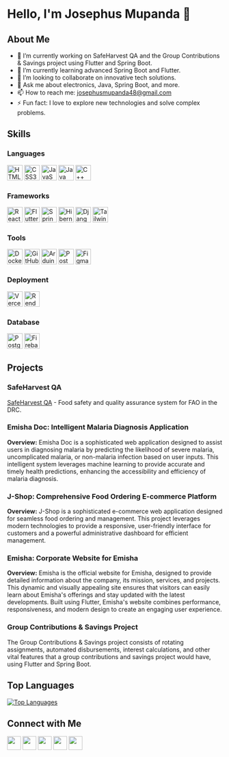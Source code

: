 # Hello, I'm Josephus Mupanda 👋

## About Me
- 🔭 I’m currently working on SafeHarvest QA and the Group Contributions & Savings project using Flutter and Spring Boot.
- 🌱 I’m currently learning advanced Spring Boot and Flutter.
- 👯 I’m looking to collaborate on innovative tech solutions.
- 💬 Ask me about electronics, Java, Spring Boot, and more.
- 📫 How to reach me: josephusmupanda48@gmail.com
- ⚡ Fun fact: I love to explore new technologies and solve complex problems.

## Skills

### Languages
<p align="left">
<a href="https://developer.mozilla.org/en-US/docs/Web/HTML" target="_blank" rel="noreferrer"><img src="https://raw.githubusercontent.com/danielcranney/readme-generator/main/public/icons/skills/html5-colored.svg" width="36" height="36" alt="HTML5" /></a>
<a href="https://developer.mozilla.org/en-US/docs/Web/CSS" target="_blank" rel="noreferrer"><img src="https://raw.githubusercontent.com/danielcranney/readme-generator/main/public/icons/skills/css3-colored.svg" width="36" height="36" alt="CSS3" /></a>
<a href="https://developer.mozilla.org/en-US/docs/Web/JavaScript" target="_blank" rel="noreferrer"><img src="https://raw.githubusercontent.com/danielcranney/readme-generator/main/public/icons/skills/javascript-colored.svg" width="36" height="36" alt="JavaScript" /></a>
<a href="https://www.oracle.com/java/" target="_blank" rel="noreferrer"><img src="https://raw.githubusercontent.com/danielcranney/readme-generator/main/public/icons/skills/java-colored.svg" width="36" height="36" alt="Java" /></a>
<a href="https://www.cplusplus.com/" target="_blank" rel="noreferrer"><img src="https://raw.githubusercontent.com/danielcranney/readme-generator/main/public/icons/skills/cplusplus-colored.svg" width="36" height="36" alt="C++" /></a>
</p>

### Frameworks
<p align="left">
<a href="https://reactjs.org/" target="_blank" rel="noreferrer"><img src="https://raw.githubusercontent.com/danielcranney/readme-generator/main/public/icons/skills/react-colored.svg" width="36" height="36" alt="React" /></a>
<a href="https://flutter.dev/" target="_blank" rel="noreferrer"><img src="https://raw.githubusercontent.com/danielcranney/readme-generator/main/public/icons/skills/flutter-colored.svg" width="36" height="36" alt="Flutter" /></a>
<a href="https://spring.io/projects/spring-boot" target="_blank" rel="noreferrer"><img src="https://raw.githubusercontent.com/danielcranney/readme-generator/main/public/icons/skills/spring-colored.svg" width="36" height="36" alt="Spring Boot" /></a>
<a href="https://www.hibernate.org/" target="_blank" rel="noreferrer"><img src="https://raw.githubusercontent.com/danielcranney/readme-generator/main/public/icons/skills/hibernate-colored.svg" width="36" height="36" alt="Hibernate" /></a>
<a href="https://www.djangoproject.com/" target="_blank" rel="noreferrer"><img src="https://raw.githubusercontent.com/danielcranney/readme-generator/main/public/icons/skills/django-colored.svg" width="36" height="36" alt="Django" /></a>
<a href="https://tailwindcss.com/" target="_blank" rel="noreferrer"><img src="https://raw.githubusercontent.com/danielcranney/readme-generator/main/public/icons/skills/tailwindcss-colored.svg" width="36" height="36" alt="TailwindCSS" /></a>
</p>

### Tools
<p align="left">
<a href="https://www.docker.com/" target="_blank" rel="noreferrer"><img src="https://raw.githubusercontent.com/danielcranney/readme-generator/main/public/icons/skills/docker-colored.svg" width="36" height="36" alt="Docker" /></a>
<a href="https://github.com/" target="_blank" rel="noreferrer"><img src="https://raw.githubusercontent.com/danielcranney/readme-generator/main/public/icons/skills/github-colored.svg" width="36" height="36" alt="GitHub" /></a>
<a href="https://www.arduino.cc/" target="_blank" rel="noreferrer"><img src="https://raw.githubusercontent.com/danielcranney/readme-generator/main/public/icons/skills/arduino-colored.svg" width="36" height="36" alt="Arduino" /></a>
<a href="https://www.postman.com/" target="_blank" rel="noreferrer"><img src="https://raw.githubusercontent.com/danielcranney/readme-generator/main/public/icons/skills/postman-colored.svg" width="36" height="36" alt="Postman" /></a>
<a href="https://www.figma.com/" target="_blank" rel="noreferrer"><img src="https://raw.githubusercontent.com/danielcranney/readme-generator/main/public/icons/skills/figma-colored.svg" width="36" height="36" alt="Figma" /></a>
</p>

### Deployment
<p align="left">
<a href="https://vercel.com/" target="_blank" rel="noreferrer"><img src="https://raw.githubusercontent.com/danielcranney/readme-generator/main/public/icons/skills/vercel-colored.svg" width="36" height="36" alt="Vercel" /></a>
<a href="https://render.com/" target="_blank" rel="noreferrer"><img src="https://raw.githubusercontent.com/danielcranney/readme-generator/main/public/icons/skills/render-colored.svg" width="36" height="36" alt="Render" /></a>
</p>

### Database
<p align="left">
<a href="https://www.postgresql.org/" target="_blank" rel="noreferrer"><img src="https://raw.githubusercontent.com/danielcranney/readme-generator/main/public/icons/skills/postgresql-colored.svg" width="36" height="36" alt="PostgreSQL" /></a>
<a href="https://firebase.google.com/" target="_blank" rel="noreferrer"><img src="https://raw.githubusercontent.com/danielcranney/readme-generator/main/public/icons/skills/firebase-colored.svg" width="36" height="36" alt="Firebase" /></a>
</p>

## Projects

### SafeHarvest QA
[SafeHarvest QA](https://github.com/josephus-mupanda/SafeHarvestQA) - Food safety and quality assurance system for FAO in the DRC.

### Emisha Doc: Intelligent Malaria Diagnosis Application
**Overview:**
Emisha Doc is a sophisticated web application designed to assist users in diagnosing malaria by predicting the likelihood of severe malaria, uncomplicated malaria, or non-malaria infection based on user inputs. This intelligent system leverages machine learning to provide accurate and timely health predictions, enhancing the accessibility and efficiency of malaria diagnosis.

### J-Shop: Comprehensive Food Ordering E-commerce Platform
**Overview:**
J-Shop is a sophisticated e-commerce web application designed for seamless food ordering and management. This project leverages modern technologies to provide a responsive, user-friendly interface for customers and a powerful administrative dashboard for efficient management.

### Emisha: Corporate Website for Emisha
**Overview:**
Emisha is the official website for Emisha, designed to provide detailed information about the company, its mission, services, and projects. This dynamic and visually appealing site ensures that visitors can easily learn about Emisha's offerings and stay updated with the latest developments. Built using Flutter, Emisha's website combines performance, responsiveness, and modern design to create an engaging user experience.

### Group Contributions & Savings Project
The Group Contributions & Savings project consists of rotating assignments, automated disbursements, interest calculations, and other vital features that a group contributions and savings project would have, using Flutter and Spring Boot.

## Top Languages
[![Top Languages](https://github-readme-stats.vercel.app/api/top-langs/?username=josephus-mupanda&layout=compact&theme=radical)](https://github.com/josephus-mupanda)

## Connect with Me
<p align="left">
<a href="https://www.github.com/josephus-mupanda" target="_blank" rel="noreferrer"><img src="https://raw.githubusercontent.com/danielcranney/readme-generator/main/public/icons/socials/github.svg" width="32" height="32" /></a>
<a href="https://www.linkedin.com/in/mupandalubuto" target="_blank" rel="noreferrer"><img src="https://raw.githubusercontent.com/danielcranney/readme-generator/main/public/icons/socials/linkedin.svg" width="32" height="32" /></a>
<a href="https://twitter.com/mupandalubuto" target="_blank" rel="noreferrer"><img src="https://raw.githubusercontent.com/danielcranney/readme-generator/main/public/icons/socials/twitter.svg" width="32" height="32" /></a>
<a href="https://www.instagram.com/josephus_mupanda" target="_blank" rel="noreferrer"><img src="https://raw.githubusercontent.com/danielcranney/readme-generator/main/public/icons/socials/instagram.svg" width="32" height="32" /></a>
<a href="https://www.facebook.com/josephus.mupanda" target="_blank" rel="noreferrer"><img src="https://raw.githubusercontent.com/danielcranney/readme-generator/main/public/icons/socials/facebook.svg" width="32" height="32" /></a>
</p>

